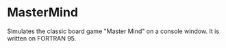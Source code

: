 # MasterMind
Simulates the classic board game "Master Mind" on a console window. It is written on FORTRAN 95.
